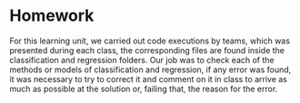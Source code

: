 # Homework

For this learning unit, we carried out code executions by teams, which was presented during each class, the corresponding files are found inside the classification and regression folders. Our job was to check each of the methods or models of classification and regression, if any error was found, it was necessary to try to correct it and comment on it in class to arrive as much as possible at the solution or, failing that, the reason for the error.
